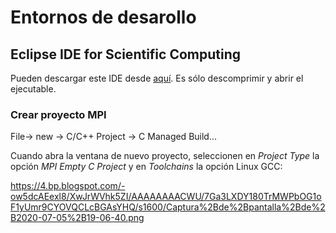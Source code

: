 # Entornos de desarollo
## Eclipse IDE for Scientific Computing
Pueden descargar este IDE desde [aquí](https://www.eclipse.org/downloads/packages/release/2020-06/r/eclipse-ide-scientific-computing). Es sólo descomprimir y abrir el ejecutable.  

### Crear proyecto MPI
File-> new -> C/C++ Project -> C Managed Build...

Cuando abra la ventana de nuevo proyecto, seleccionen en *Project Type* la opción *MPI Empty C Project* y en *Toolchains* la opción Linux GCC:

https://4.bp.blogspot.com/-ow5dcAEexl8/XwJrWVhk5ZI/AAAAAAAACWU/7Ga3LXDY180TrMWPbOG1oF1yUmr9CYOVQCLcBGAsYHQ/s1600/Captura%2Bde%2Bpantalla%2Bde%2B2020-07-05%2B19-06-40.png
